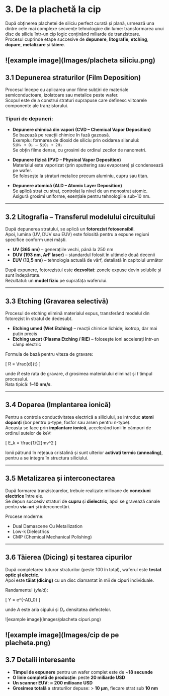 # 3. De la plachetă la cip

După obținerea plachetei de siliciu perfect curată și plană, urmează una dintre cele mai complexe secvențe tehnologice din lume: transformarea unui disc de siliciu într-un cip logic conținând miliarde de tranzistoare.  
Procesul cuprinde etape succesive de **depunere**, **litografie**, **etching**, **dopare**, **metalizare** și **tăiere**.

![example image](Images/placheta siliciu.png)
---

## 3.1 Depunerea straturilor (Film Deposition)

Procesul începe cu aplicarea unor filme subțiri de materiale semiconductoare, izolatoare sau metalice peste wafer.  
Scopul este de a construi straturi suprapuse care definesc viitoarele componente ale tranzistorului.

### Tipuri de depuneri:

- **Depunere chimică din vapori (CVD – Chemical Vapor Deposition)**  
  Se bazează pe reacții chimice în fază gazoasă.  
  Exemplu: formarea de dioxid de siliciu prin oxidarea silanului:  
  `SiH₄ + O₂ → SiO₂ + 2H₂`  
  Se obțin filme dense, cu grosimi de ordinul zecilor de nanometri.

- **Depunere fizică (PVD – Physical Vapor Deposition)**  
  Materialul este vaporizat (prin sputtering sau evaporare) și condensează pe wafer.  
  Se folosește la straturi metalice precum aluminiu, cupru sau titan.

- **Depunere atomică (ALD – Atomic Layer Deposition)**  
  Se aplică strat cu strat, controlat la nivel de un monostrat atomic.  
  Asigură grosimi uniforme, esențiale pentru tehnologiile sub-10 nm.

---

## 3.2 Litografia – Transferul modelului circuitului

După depunerea stratului, se aplică un **fotorezist fotosensibil**.  
Apoi, lumina (UV, DUV sau EUV) este folosită pentru a expune regiuni specifice conform unei măști.  

- **UV (365 nm)** – generațiile vechi, până la 250 nm  
- **DUV (193 nm, ArF laser)** – standardul folosit în ultimele două decenii  
- **EUV (13,5 nm)** – tehnologia actuală de vârf, detaliată în capitolul următor  

După expunere, fotorezistul este **dezvoltat**: zonele expuse devin solubile și sunt îndepărtate.  
Rezultatul: un **model fizic** pe suprafața waferului.

---

## 3.3 Etching (Gravarea selectivă)

Procesul de etching elimină materialul expus, transferând modelul din fotorezist în stratul de dedesubt.

- **Etching umed (Wet Etching)** – reacții chimice lichide; isotrop, dar mai puțin precis  
- **Etching uscat (Plasma Etching / RIE)** – folosește ioni accelerați într-un câmp electric  

Formula de bază pentru viteza de gravare:

\[
R = \frac{d}{t}
\]

unde *R* este rata de gravare, *d* grosimea materialului eliminat și *t* timpul procesului.  
Rata tipică: **1–10 nm/s**.

---

## 3.4 Doparea (Implantarea ionică)

Pentru a controla conductivitatea electrică a siliciului, se introduc **atomi dopanți** (bor pentru p-type, fosfor sau arsen pentru n-type).  
Aceasta se face prin **implantare ionică**, accelerând ionii în câmpuri de ordinul sutelor de keV:

\[
E_k = \frac{1}{2}mv^2
\]

Ionii pătrund în rețeaua cristalină și sunt ulterior **activați termic (annealing)**, pentru a se integra în structura siliciului.

---

## 3.5 Metalizarea și interconectarea

După formarea tranzistoarelor, trebuie realizate milioane de **conexiuni electrice** între ele.  
Se depun succesiv straturi de **cupru** și **dielectric**, apoi se gravează canale pentru **via-uri** și interconectări.

Procese moderne:

- Dual Damascene Cu Metallization  
- Low-k Dielectrics  
- CMP (Chemical Mechanical Polishing)

---

## 3.6 Tăierea (Dicing) și testarea cipurilor

După completarea tuturor straturilor (peste 100 în total), waferul este **testat optic și electric**.  
Apoi este **tăiat (dicing)** cu un disc diamantat în mii de cipuri individuale.

Randamentul (*yield*):

\[
Y = e^{-AD_0}
\]

unde *A* este aria cipului și *D₀* densitatea defectelor.

![example image](Images/placheta cipuri.png)

![example image](Images/cip de pe placheta.png)
---

## 3.7 Detalii interesante

- **Timpul de expunere** pentru un wafer complet este de ~**18 secunde**  
- **O linie completă de producție**: peste **20 miliarde USD**  
- **Un scanner EUV**: ≈ **200 milioane USD**  
- **Grosimea totală** a straturilor depuse: > **10 µm**, fiecare strat sub **10 nm**


